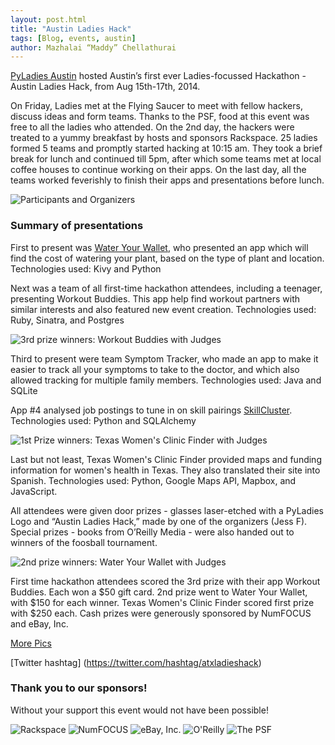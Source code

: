```yaml
---
layout: post.html
title: "Austin Ladies Hack"
tags: [Blog, events, austin]
author: Mazhalai “Maddy” Chellathurai
---
```


[PyLadies Austin](https://www.facebook.com/PyladiesAustin) hosted Austin’s first ever Ladies-focussed Hackathon - Austin Ladies Hack,  from Aug 15th-17th, 2014. 

On Friday, Ladies met at the Flying Saucer to meet with fellow hackers, discuss ideas and form teams. Thanks to the PSF, food at this event was free to all the ladies who attended. On the 2nd day, the hackers were treated to a yummy breakfast by hosts and sponsors Rackspace. 25 ladies formed 5 teams and promptly started hacking at 10:15 am. They took a brief break for lunch and continued till 5pm, after which some teams met at local coffee houses to continue working on their apps. On the last day, all the teams worked feverishly to finish their apps and presentations before lunch. 

![Participants and Organizers](/assets/images/blog/atxhack/partorgzs.png)

### Summary of presentations

First to present was [Water Your Wallet](https://github.com/adasilva/waterYourWallet), who presented an app which will find the cost of watering your plant, based on the type of plant and location. Technologies used: Kivy and Python

Next was a team of all first-time hackathon attendees, including a teenager, presenting Workout Buddies. This app help find workout partners with similar interests and also featured new event creation. Technologies used: Ruby, Sinatra, and Postgres

![3rd prize winners: Workout Buddies with Judges](/assets/images/blog/atxhack/third.png)

Third to present were team Symptom Tracker, who made an app to make it easier to track all your symptoms to take to the doctor, and which also allowed tracking for multiple family members.  Technologies used: Java and SQLite

App #4 analysed job postings to tune in on skill pairings [SkillCluster](https://github.com/jddavis-100/Skills_Cluster).  Technologies used: Python and SQLAlchemy

![1st Prize winners: Texas Women's Clinic Finder with Judges](/assets/images/blog/atxhack/first.png)

Last but not least, Texas Women's Clinic Finder provided maps and funding information for women's health in Texas. They also translated their site into Spanish. Technologies used: Python, Google Maps API, Mapbox, and JavaScript. 

All attendees were given door prizes -  glasses laser-etched with a PyLadies Logo and “Austin Ladies Hack,” made by one of the organizers (Jess F).  Special prizes - books from O’Reilly Media - were also handed out to winners of the foosball tournament.

![2nd prize winners: Water Your Wallet with Judges](/assets/images/blog/atxhack/second.png)

First time hackathon attendees scored the 3rd prize with their app Workout Buddies. Each won a $50 gift card. 2nd prize went to Water Your Wallet, with $150 for each winner. Texas Women's Clinic Finder scored first prize with $250 each. Cash prizes were generously sponsored by NumFOCUS and eBay, Inc.


[More Pics](https://picasaweb.google.com/100373291939410675118/2014081702?authuser=0&authkey=Gv1sRgCNrhhv-WyMSk3gE&feat=directlink)

[Twitter hashtag] (https://twitter.com/hashtag/atxladieshack)


### Thank you to our sponsors!

Without your support this event would not have been possible!

![Rackspace](/assets/images/blog/atxhack/rackspace.png)
![NumFOCUS](/assets/images/blog/atxhack/numfocus.png)
![eBay, Inc.](/assets/images/blog/atxhack/ebay.png)
![O'Reilly](/assets/images/blog/atxhack/oreilly.png)
![The PSF](/assets/images/blog/atxhack/psf32.png)
